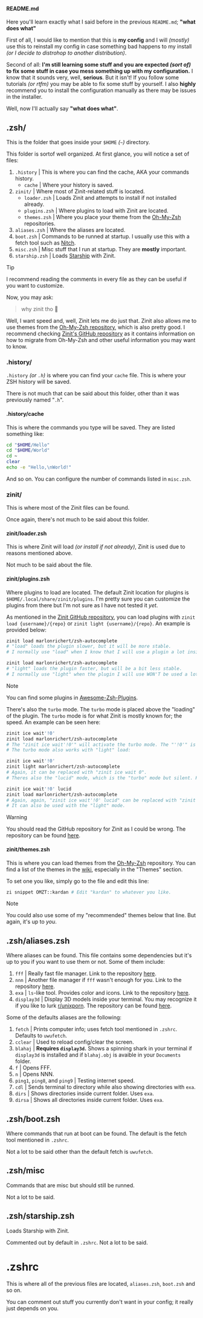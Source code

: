 #### README.md
Here you'll learn exactly what I said before in the previous `README.md`; **"what does what"**

First of all, I would like to mention that this is **my config** and I will *(mostly)* use this to reinstall my config in case something bad happens to my install *(or I decide to distrohop to another distribution)*. 

Second of all: **I'm still learning some stuff and you are expected *(sort of)* to fix some stuff in case you mess something up with my configuration.** I know that it sounds very, well, **serious**. But it isn't! If you follow some tutorials *(or rtfm)* you may be able to fix some stuff by yourself. I also **highly** recommend you to install the configuration manually as there may be issues in the installer.

Well, now I'll actually say **"what does what"**.

## .zsh/
This is the folder that goes inside your `$HOME` *(`~`)* directory.

This folder is sortof well organized. At first glance, you will notice a set of files:
1. `.history` | This is where you can find the cache, AKA your commands history. 
   - `cache` | Where your history is saved.
2. `zinit/` | Where most of Zinit-related stuff is located.
   - `loader.zsh`  | Loads Zinit and attempts to install if not installed already.
   - `plugins.zsh` | Where plugins to load with Zinit are located.
   - `themes.zsh`  | Where you place your theme from the [Oh-My-Zsh](https://github.com/ohmyzsh/ohmyzsh) repositories.
3. `aliases.zsh` | Where the aliases are located.
4. `boot.zsh` | Commands to be runned at startup. I usually use this with a fetch tool such as [Nitch]().
5. `misc.zsh` | Misc stuff that I run at startup. They are **mostly** important.
6. `starship.zsh` | Loads [Starship](https://starship.rs) with Zinit.
>[!TIP]
> I recommend reading the comments in every file as they can be useful if you want to customize.

Now, you may ask:

> why zinit tho :thinking:

Well, I want speed and, well, Zinit lets me do just that. Zinit also allows me to use themes from the [Oh-My-Zsh repository](https://github.com/ohmyzsh/ohmyzsh), which is also pretty good. I recommend checking [Zinit's GitHub repository](https://github.com/zdharma-continuum/zinit) as it contains information on how to migrate from Oh-My-Zsh and other useful information you may want to know.

### .history/
`.history` *(or `.h`)* is where you can find your `cache` file. This is where your ZSH history will be saved.

There is not much that can be said about this folder, other than it was previously named "`.h`".

#### .history/cache
This is where the commands you type will be saved. They are listed something like:
```sh
cd "$HOME/Hello"
cd "$HOME/World"
cd ~
clear
echo -e "Hello,\nWorld!"
```
And so on. You can configure the number of commands listed in `misc.zsh`.

### zinit/
This is where most of the Zinit files can be found.

Once again, there's not much to be said about this folder.

#### zinit/loader.zsh
This is where Zinit will load *(or install if not already)*, Zinit is used due to reasons mentioned above.

Not much to be said about the file.

#### zinit/plugins.zsh
Where plugins to load are located. The default Zinit location for plugins is `$HOME/.local/share/zinit/plugins`. I'm pretty sure you can customize the plugins from there but I'm not sure as I have not tested it *yet*.

As mentioned in the [Zinit GitHub repository](https://github.com/zdharma-continuum/zinit), you can load plugins with `zinit load {username}/{repo}` or `zinit light {username}/{repo}`. An example is provided below:
```sh
zinit load marlonrichert/zsh-autocomplete
# "load" loads the plugin slower, but it will be more stable.
# I normally use "load" when I know that I will use a plugin a lot inside the terminal. (or it is simply essential to the user)

zinit load marlonrichert/zsh-autocomplete
# "light" loads the plugin faster, but will be a bit less stable.
# I normally use "light" when the plugin I will use WON'T be used a lot when inside the terminal.
```
>[!NOTE]
> You can find some plugins in [Awesome-Zsh-Plugins](https://github.com/unixorn/awesome-zsh-plugins).

There's also the `turbo` mode. The `turbo` mode is placed above the "loading" of the plugin. The `turbo` mode is for what Zinit is mostly known for; the speed. An example can be seen here:
```sh
zinit ice wait'!0'
zinit load marlonrichert/zsh-autocomplete
# The "zinit ice wait'!0'" will activate the turbo mode. The "'!0'" is not needed and can be replaced with "zinit ice wait 0".
# The turbo mode also works with "light" load:

zinit ice wait'!0'
zinit light marlonrichert/zsh-autocomplete
# Again, it can be replaced with "zinit ice wait 0".
# Theres also the "lucid" mode, which is the "turbo" mode but silent. Here's an example:

zinit ice wait'!0' lucid
zinit load marlonrichert/zsh-autocomplete
# Again, again, "zinit ice wait'!0' lucid" can be replaced with "zinit ice wait 0 lucid"
# It can also be used with the "light" mode.
```
>[!WARNING]
> You should read the GitHub repository for Zinit as I could be wrong. The repository can be found [here](https://github.Icom/zdharma-continuum/zinit).

#### zinit/themes.zsh
This is where you can load themes from the [Oh-My-Zsh](https://github.com/ohmyzsh/ohmyzsh) repository. You can find a list of the themes in the [wiki](https://github.com/ohmyzsh/ohmyzsh/wiki), especially in the "Themes" section.

To set one you like, simply go to the file and edit this line:
```sh
zi snippet OMZT::kardan # Edit "kardan" to whatever you like.
```
>[!NOTE]
> You could also use some of my "recommended" themes below that line. But again, it's up to *you*.

## .zsh/aliases.zsh
Where aliases can be found. This file contains some dependencies but it's up to you if you want to use them or not. Some of them include:
1. `fff` | Really fast file manager. Link to the repository [here](https://github.com/dylanaraps/fff).
2. `nnn` | Another file manager if `fff` wasn't enough for you. Link to the repository [here](https://github.com/jarun/nnn).
3. `exa` | `ls`-like tool. Provides color and icons. Link to the repository [here](https://github.com/ogham/exa).
4. `display3d` | Display 3D models inside your terminal. You may recognize it if you like to lurk [r/unixporn](https://reddit.com/r/unixporn). The repository can be found [here](https://github.com/redpenguinyt/display3d).

Some of the defaults aliases are the following:

1. `fetch` | Prints computer info; uses fetch tool mentioned in `.zshrc`. Defaults to `uwufetch`.
2. `cclear` | Used to reload config/clear the screen.
3. `blahaj` | **Requires `display3d`.** Shows a spinning shark in your terminal if `display3d` is installed and if `blahaj.obj` is avaible in your `Documents` folder.
4. `f` | Opens FFF.
5. `n` | Opens NNN.
6. `ping1`, `ping8`, and `ping9` | Testing internet speed.
7. `cdl` | Sends terminal to directory while also showing directories with `exa`.
8. `dirs` | Shows directories inside current folder. Uses `exa`.
9. `dirsa` | Shows all directories inside current folder. Uses `exa`.

## .zsh/boot.zsh
Where commands that run at boot can be found. The default is the fetch tool mentioned in `.zshrc`.

Not a lot to be said other than the default fetch is `uwufetch`.

## .zsh/misc
Commands that are misc but should still be runned.

Not a lot to be said.

## .zsh/starship.zsh
Loads Starship with Zinit.

Commented out by default in `.zshrc`. Not a lot to be said.

# .zshrc
This is where all of the previous files are located, `aliases.zsh`, `boot.zsh` and so on.

You can comment out stuff you currently don't want in your config; it really just depends on you.
